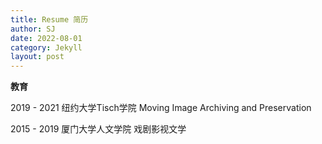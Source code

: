```yaml
---
title: Resume 简历
author: SJ
date: 2022-08-01
category: Jekyll
layout: post
---
```


**教育**

2019 - 2021 纽约大学Tisch学院 Moving Image Archiving and Preservation

2015 - 2019 厦门大学人文学院 戏剧影视文学
